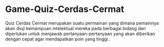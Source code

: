 # Game-Quiz-Cerdas-Cermat
Quiz Cerdas Cermat merupakan suatu permainan yang dimana pemainnya akan diuji kemampuan intelektual mereka pada berbagai bidang dan diperlukan untuk menjawab pertanyaan-pertanyaan yang akan diberikan dengan cepat agar mendapatkan poin yang tinggi..
